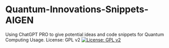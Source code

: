 # Quantum-Innovations-Snippets-AIGEN
Using ChatGPT PRO to give potential ideas and code snippets for Quantum Computing Usage.
License: GPL v2
[![License: GPL v2](https://img.shields.io/badge/License-GPL_v2-blue.svg)](https://www.gnu.org/licenses/old-licenses/gpl-2.0.en.html)
